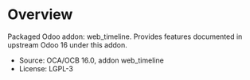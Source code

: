 # Overview

Packaged Odoo addon: web_timeline. Provides features documented in upstream Odoo 16 under this addon.

- Source: OCA/OCB 16.0, addon web_timeline
- License: LGPL-3

